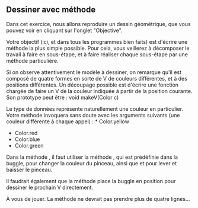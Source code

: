 ## Dessiner avec méthode ##
Dans cet exercice, nous allons reproduire un dessin géométrique, que vous
pouvez voir en cliquant sur l'onglet "Objective".

Votre objectif (ici, et dans tous les programmes bien faits) est d'écrire
une méthode la plus simple possible. Pour cela, vous
veillerez à décomposer le travail à faire en sous-étape, et à faire réaliser
chaque sous-étape par une méthode particulière.

Si on observe attentivement le modèle à dessiner, on remarque qu'il est
composé de quatre formes en sorte de V de couleurs différentes, et à des
positions différentes.  Un découpage possible est d'écrire une fonction
chargée de faire un V de la couleur indiquée à partir de la position
courante. Son prototype peut être :     void makeV(Color c)

Le type de données représente naturellement une couleur
en particulier.  Votre méthode invoquera sans doute avec les arguments suivants (une couleur différente à
chaque appel) : *    Color.yellow
*    Color.red
*    Color.blue
*    Color.green

Dans la méthode , il faut utiliser la méthode , qui est prédéfinie dans la buggle, pour
changer la couleur du pinceau, ainsi que et pour lever et baisser le pinceau.

Il faudrait également que la méthode place la buggle en
position pour dessiner le prochain V directement.

À vous de jouer. La méthode ne devrait pas prendre plus
de quatre lignes...

